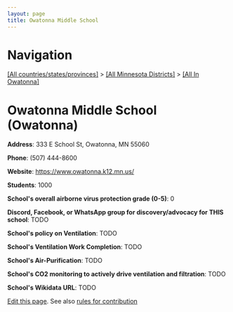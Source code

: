 ```yaml
---
layout: page
title: Owatonna Middle School
---
```

# Navigation

[[All countries/states/provinces]](../../..) > [[All Minnesota Districts]](../..) > [[All In Owatonna]](..)

# Owatonna Middle School (Owatonna)

**Address**: 333 E School St, Owatonna, MN 55060

**Phone**: (507) 444-8600

**Website**: <https://www.owatonna.k12.mn.us/>

**Students**: 1000

**School's overall airborne virus protection grade (0-5)**: 0

**Discord, Facebook, or WhatsApp group for discovery/advocacy for THIS school**: TODO

**School's policy on Ventilation**: TODO

**School's Ventilation Work Completion**: TODO

**School's Air-Purification**: TODO

**School's CO2 monitoring to actively drive ventilation and filtration**: TODO

**School's Wikidata URL**: TODO


[Edit this page](https://github.com/ventilate-schools/MN/edit/main/./Owatonna/Owatonna_Middle_School.md). See also [rules for contribution](../../../contribution-rules/)